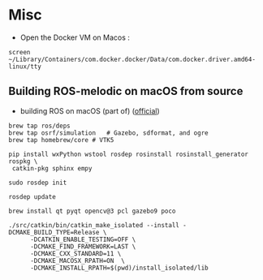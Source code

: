 # Misc

- Open the Docker VM on Macos :

```
screen ~/Library/Containers/com.docker.docker/Data/com.docker.driver.amd64-linux/tty
```

## Building ROS-melodic on macOS from source

- building ROS on macOS (part of) ([official](http://wiki.ros.org/kinetic/Installation/OSX/Homebrew/Source))

```
brew tap ros/deps
brew tap osrf/simulation   # Gazebo, sdformat, and ogre
brew tap homebrew/core # VTK5
```

```
pip install wxPython wstool rosdep rosinstall rosinstall_generator rospkg \
 catkin-pkg sphinx empy
```

```
sudo rosdep init
```

```
rosdep update
```

```
brew install qt pyqt opencv@3 pcl gazebo9 poco
```

```
./src/catkin/bin/catkin_make_isolated --install -DCMAKE_BUILD_TYPE=Release \
      -DCATKIN_ENABLE_TESTING=OFF \
      -DCMAKE_FIND_FRAMEWORK=LAST \
      -DCMAKE_CXX_STANDARD=11 \
      -DCMAKE_MACOSX_RPATH=ON  \
      -DCMAKE_INSTALL_RPATH=$(pwd)/install_isolated/lib
```
